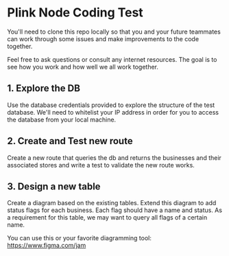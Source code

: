 # Plink Node Coding Test

You'll need to clone this repo locally so that you and your future teammates can work through some issues and make improvements to the code together.

Feel free to ask questions or consult any internet resources. The goal is to see how you work and how well we all work together.

## 1. Explore the DB

Use the database credentials provided to explore the structure of the test database. We'll need to whitelist your IP address in order for you to access the database from your local machine.

## 2. Create and Test new route

Create a new route that queries the db and returns the businesses and their associated stores and write a test to validate the new route works.

## 3. Design a new table

Create a diagram based on the existing tables. Extend this diagram to add status flags for each business. Each flag should have a name and status. As a requirement for this table, we may want to query all flags of a certain name.

You can use this or your favorite diagramming tool: https://www.figma.com/jam
